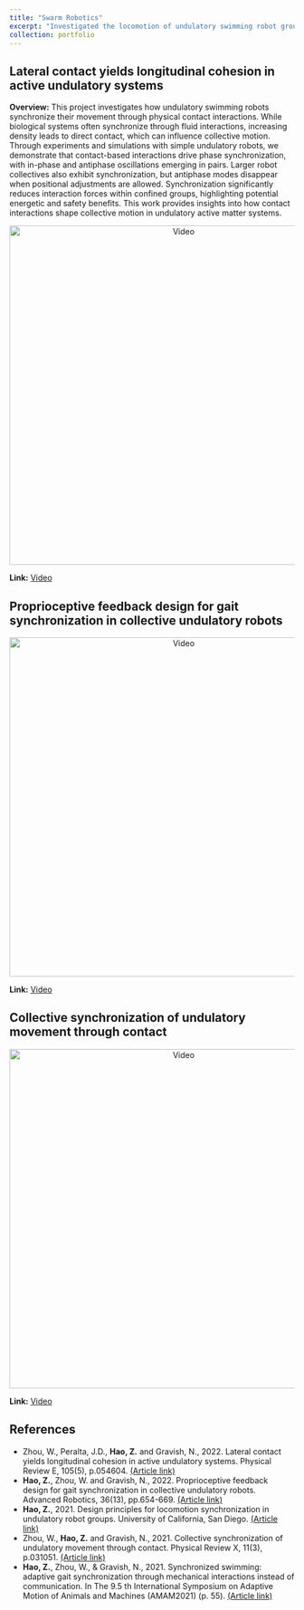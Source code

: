```yaml
---
title: "Swarm Robotics"
excerpt: "Investigated the locomotion of undulatory swimming robot groups in close proximity, examining how swarm synchronization emerges through autonomous or externally driven actuation. <br/> <img src='https://zhuonanhao.github.io/Home/assets/portfolio/swarm_robotics/cover.png'>"
collection: portfolio
---
```


## Lateral contact yields longitudinal cohesion in active undulatory systems
**Overview:** This project investigates how undulatory swimming robots synchronize their movement through physical contact interactions. While biological systems often synchronize through fluid interactions, increasing density leads to direct contact, which can influence collective motion. Through experiments and simulations with simple undulatory robots, we demonstrate that contact-based interactions drive phase synchronization, with in-phase and antiphase oscillations emerging in pairs. Larger robot collectives also exhibit synchronization, but antiphase modes disappear when positional adjustments are allowed. Synchronization significantly reduces interaction forces within confined groups, highlighting potential energetic and safety benefits. This work provides insights into how contact interactions shape collective motion in undulatory active matter systems.

<p align="center">
  <img src="https://zhuonanhao.github.io/Home/assets/portfolio/swarm_robotics/vid_pre_2022.gif" alt="Video" style="width:600px;"/>
  <br>
</p>

**Link:** [Video](https://zhuonanhao.github.io/Home/assets/portfolio/swarm_robotics/vid_pre_2022.mp4)

## Proprioceptive feedback design for gait synchronization in collective undulatory robots
<p align="center">
  <img src="https://zhuonanhao.github.io/Home/assets/portfolio/swarm_robotics/vid_ar_2022.gif" alt="Video" style="width:600px;"/>
  <br>
</p>

**Link:** [Video](https://zhuonanhao.github.io/Home/assets/portfolio/swarm_robotics/vid_ar_2022.mp4)

## Collective synchronization of undulatory movement through contact
<p align="center">
  <img src="https://zhuonanhao.github.io/Home/assets/portfolio/swarm_robotics/vid_prx_2021.gif" alt="Video" style="width:600px;"/>
  <br>
</p>

**Link:** [Video](https://zhuonanhao.github.io/Home/assets/portfolio/swarm_robotics/vid_prx_2021.mp4)

## References
* Zhou, W., Peralta, J.D., **Hao, Z.** and Gravish, N., 2022. Lateral contact yields longitudinal cohesion in active undulatory systems. Physical Review E, 105(5), p.054604. [(Article link)](https://journals.aps.org/pre/abstract/10.1103/PhysRevE.105.054604)
* **Hao, Z.**, Zhou, W. and Gravish, N., 2022. Proprioceptive feedback design for gait synchronization in collective undulatory robots. Advanced Robotics, 36(13), pp.654-669. [(Article link)](https://www.tandfonline.com/doi/full/10.1080/01691864.2022.2050810)
* **Hao, Z.**, 2021. Design principles for locomotion synchronization in undulatory robot groups. University of California, San Diego. [(Article link)](https://escholarship.org/uc/item/4842p306)
* Zhou, W., **Hao, Z.** and Gravish, N., 2021. Collective synchronization of undulatory movement through contact. Physical Review X, 11(3), p.031051. [(Article link)](https://journals.aps.org/prx/abstract/10.1103/PhysRevX.11.031051)
* **Hao, Z.**, Zhou, W., & Gravish, N., 2021. Synchronized swimming: adaptive gait synchronization through mechanical interactions instead of communication. In The 9.5 th International Symposium on Adaptive Motion of Animals and Machines (AMAM2021) (p. 55). [(Article link)](https://ir.library.osaka-u.ac.jp/repo/ouka/all/84894/s60b67cd40e086.pdf)

